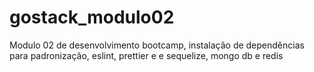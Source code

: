 # gostack_modulo02
Modulo 02 de desenvolvimento bootcamp, instalação de dependências para padronização, eslint, prettier e e sequelize, mongo db e redis
